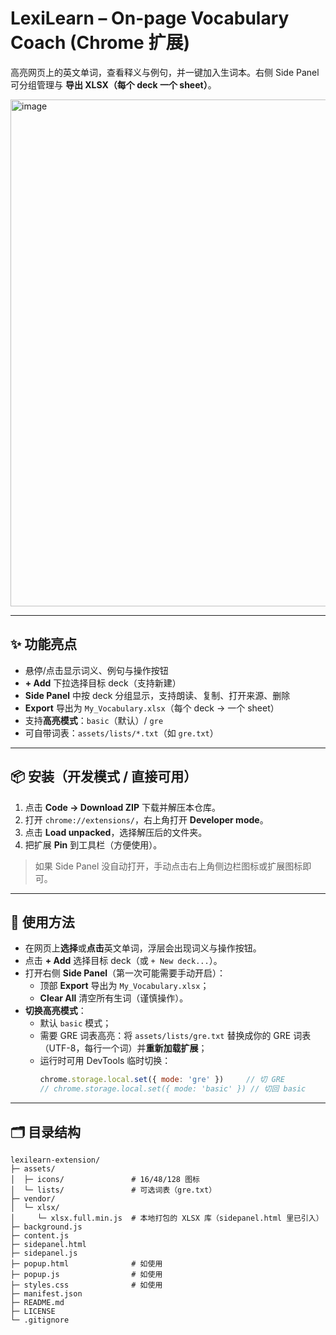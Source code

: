 # LexiLearn – On-page Vocabulary Coach (Chrome 扩展)

高亮网页上的英文单词，查看释义与例句，并一键加入生词本。右侧 Side Panel 可分组管理与 **导出 XLSX（每个 deck 一个 sheet）**。

<img width="1371" height="811" alt="image" src="https://github.com/user-attachments/assets/aac5bb04-f42d-42a7-b86c-00c3e22548d4" />


---

## ✨ 功能亮点

- 悬停/点击显示词义、例句与操作按钮
- **+ Add** 下拉选择目标 deck（支持新建）
- **Side Panel** 中按 deck 分组显示，支持朗读、复制、打开来源、删除
- **Export** 导出为 `My_Vocabulary.xlsx`（每个 deck -> 一个 sheet）
- 支持**高亮模式**：`basic`（默认）/ `gre`
- 可自带词表：`assets/lists/*.txt`（如 `gre.txt`）

---

## 📦 安装（开发模式 / 直接可用）

1. 点击 **Code → Download ZIP** 下载并解压本仓库。
2. 打开 `chrome://extensions/`，右上角打开 **Developer mode**。
3. 点击 **Load unpacked**，选择解压后的文件夹。
4. 把扩展 **Pin** 到工具栏（方便使用）。

> 如果 Side Panel 没自动打开，手动点击右上角侧边栏图标或扩展图标即可。

---

## 🧪 使用方法

- 在网页上**选择**或**点击**英文单词，浮层会出现词义与操作按钮。
- 点击 **+ Add** 选择目标 deck（或 `+ New deck...`）。
- 打开右侧 **Side Panel**（第一次可能需要手动开启）：
  - 顶部 **Export** 导出为 `My_Vocabulary.xlsx`；
  - **Clear All** 清空所有生词（谨慎操作）。
- **切换高亮模式**：
  - 默认 `basic` 模式；
  - 需要 GRE 词表高亮：将 `assets/lists/gre.txt` 替换成你的 GRE 词表（UTF-8，每行一个词）并**重新加载扩展**；
  - 运行时可用 DevTools 临时切换：
    ```js
    chrome.storage.local.set({ mode: 'gre' })     // 切 GRE
    // chrome.storage.local.set({ mode: 'basic' }) // 切回 basic
    ```

---

## 🗂 目录结构

```text
lexilearn-extension/
├─ assets/
│  ├─ icons/               # 16/48/128 图标
│  └─ lists/               # 可选词表（gre.txt）
├─ vendor/
│  └─ xlsx/
│     └─ xlsx.full.min.js  # 本地打包的 XLSX 库（sidepanel.html 里已引入）
├─ background.js
├─ content.js
├─ sidepanel.html
├─ sidepanel.js
├─ popup.html              # 如使用
├─ popup.js                # 如使用
├─ styles.css              # 如使用
├─ manifest.json
├─ README.md
├─ LICENSE
└─ .gitignore
